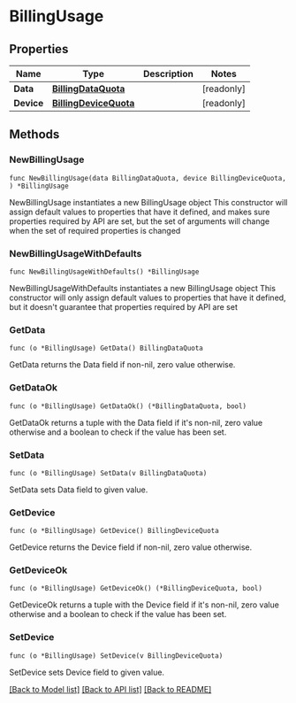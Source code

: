 # BillingUsage

## Properties

Name | Type | Description | Notes
------------ | ------------- | ------------- | -------------
**Data** | [**BillingDataQuota**](BillingDataQuota.md) |  | [readonly] 
**Device** | [**BillingDeviceQuota**](BillingDeviceQuota.md) |  | [readonly] 

## Methods

### NewBillingUsage

`func NewBillingUsage(data BillingDataQuota, device BillingDeviceQuota, ) *BillingUsage`

NewBillingUsage instantiates a new BillingUsage object
This constructor will assign default values to properties that have it defined,
and makes sure properties required by API are set, but the set of arguments
will change when the set of required properties is changed

### NewBillingUsageWithDefaults

`func NewBillingUsageWithDefaults() *BillingUsage`

NewBillingUsageWithDefaults instantiates a new BillingUsage object
This constructor will only assign default values to properties that have it defined,
but it doesn't guarantee that properties required by API are set

### GetData

`func (o *BillingUsage) GetData() BillingDataQuota`

GetData returns the Data field if non-nil, zero value otherwise.

### GetDataOk

`func (o *BillingUsage) GetDataOk() (*BillingDataQuota, bool)`

GetDataOk returns a tuple with the Data field if it's non-nil, zero value otherwise
and a boolean to check if the value has been set.

### SetData

`func (o *BillingUsage) SetData(v BillingDataQuota)`

SetData sets Data field to given value.


### GetDevice

`func (o *BillingUsage) GetDevice() BillingDeviceQuota`

GetDevice returns the Device field if non-nil, zero value otherwise.

### GetDeviceOk

`func (o *BillingUsage) GetDeviceOk() (*BillingDeviceQuota, bool)`

GetDeviceOk returns a tuple with the Device field if it's non-nil, zero value otherwise
and a boolean to check if the value has been set.

### SetDevice

`func (o *BillingUsage) SetDevice(v BillingDeviceQuota)`

SetDevice sets Device field to given value.



[[Back to Model list]](../README.md#documentation-for-models) [[Back to API list]](../README.md#documentation-for-api-endpoints) [[Back to README]](../README.md)


